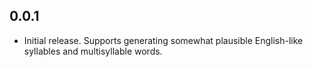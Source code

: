 ## 0.0.1

* Initial release.  Supports generating somewhat plausible English-like syllables and multisyllable words.
